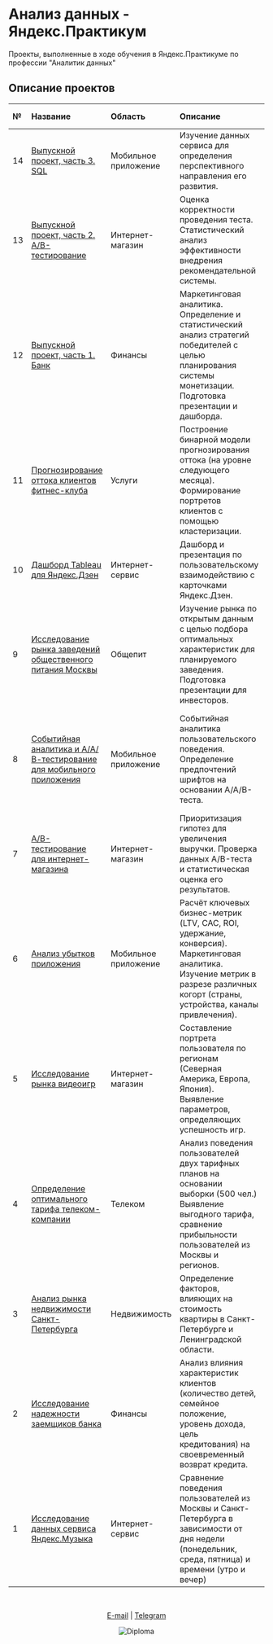 # Анализ данных - Яндекс.Практикум

Проекты, выполненные в ходе обучения в Яндекс.Практикуме по профессии "Аналитик данных"

## Описание проектов

| № | Название | Область | Описание | Библиотеки и инструменты | 
| :--- | :------------- | :-------------- | :---------------------- |:---------------------- |
| 14 | [Выпускной проект, часть 3. SQL](https://github.com/FreckleFoxMitch/Yandex_projects_DA/tree/main/14.%20%D0%90%D0%BD%D0%B0%D0%BB%D0%B8%D0%B7%20%D0%B1%D0%B0%D0%B7%D1%8B%20%D0%B4%D0%B0%D0%BD%D0%BD%D1%8B%D1%85%20%D0%BA%D0%BD%D0%B8%D0%B6%D0%BD%D0%BE%D0%B3%D0%BE%20%D1%81%D0%B5%D1%80%D0%B2%D0%B8%D1%81%D0%B0)| Мобильное приложение | Изучение данных сервиса для определения перспективного направления его развития. | *pandas*, *sqlalchemy*; PostgreSQL |
| 13 | [Выпускной проект, часть 2. А/В-тестирование](https://github.com/FreckleFoxMitch/Yandex_projects_DA/tree/main/13.%20%D0%90%D0%BD%D0%B0%D0%BB%D0%B8%D0%B7%20%D0%90%D0%92-%D1%82%D0%B5%D1%81%D1%82%D0%B0%20%D1%80%D0%B5%D0%BA%D0%BE%D0%BC%D0%B5%D0%BD%D0%B4%D0%B0%D1%82%D0%B5%D0%BB%D1%8C%D0%BD%D0%BE%D0%B9%20%D1%81%D0%B8%D1%81%D1%82%D0%B5%D0%BC%D1%8B)| Интернет-магазин | Оценка корректности проведения теста. Статистический анализ эффективности внедрения рекомендательной системы. | *pandas*, *matplotlib*, *seaborn*, *plotly*, *numpy*, *scipy*, *math*, *statsmodels*, *os*; событийная аналитика, проверка гипотез, z-тест |
| 12 | [Выпускной проект, часть 1. Банк](https://github.com/FreckleFoxMitch/Yandex_projects_DA/tree/main/12.%20%D0%98%D0%B3%D1%80%D1%8B%20-%20%D0%B0%D0%BD%D0%B0%D0%BB%D0%B8%D0%B7%20%D1%80%D0%B5%D0%BA%D0%BB%D0%B0%D0%BC%D0%BD%D1%8B%D1%85%20%D0%B8%D1%81%D1%82%D0%BE%D1%87%D0%BD%D0%B8%D0%BA%D0%BE%D0%B2%20%D0%B8%20%D0%BF%D0%BE%D0%B2%D0%B5%D0%B4%D0%B5%D0%BD%D0%B8%D1%8F%20%D0%B8%D0%B3%D1%80%D0%BE%D0%BA%D0%BE%D0%B2)| Финансы | Маркетинговая аналитика. Определение и статистический анализ стратегий победителей с целью планирования системы монетизации. Подготовка презентации и дашборда. | *pandas*, *matplotlib*, *seaborn*, *numpy*, *scipy*, *math*, *statsmodels*, *os*; декомпозиция, проверка гипотез, t-тест, z-тест, Tableau |
| 11 | [Прогнозирование оттока клиентов фитнес-клуба](https://github.com/FreckleFoxMitch/Yandex_projects_DA/tree/main/11.%20%D0%9F%D1%80%D0%BE%D0%B3%D0%BD%D0%BE%D0%B7%D0%B8%D1%80%D0%BE%D0%B2%D0%B0%D0%BD%D0%B8%D0%B5%20%D0%BE%D1%82%D1%82%D0%BE%D0%BA%D0%B0%20%D0%BA%D0%BB%D0%B8%D0%B5%D0%BD%D1%82%D0%BE%D0%B2%20%D1%84%D0%B8%D1%82%D0%BD%D0%B5%D1%81-%D0%BA%D0%BB%D1%83%D0%B1%D0%B0)| Услуги | Построение бинарной модели прогнозирования оттока (на уровне следующего месяца). Формирование портретов клиентов с помощью кластеризации. | *pandas*, *matplotlib*, *seaborn*, *os*, *sklearn*, *scipy*, *itertools*; машинное обучение, логистическая регрессия, "случайный лес", K-means, иерархическая кластеризация |
| 10 | [Дашборд Tableau для Яндекс.Дзен](https://github.com/FreckleFoxMitch/Yandex_projects_DA/tree/main/10.%20%D0%94%D0%B0%D1%88%D0%B1%D0%BE%D1%80%D0%B4%20Tableau%20%D0%B4%D0%BB%D1%8F%20%D0%AF%D0%BD%D0%B4%D0%B5%D0%BA%D1%81.%D0%94%D0%B7%D0%B5%D0%BD)| Интернет-сервис | Дашборд и презентация по пользовательскому взаимодействию с карточками Яндекс.Дзен. | *pandas*, *sqlalchemy*; PostgreSQL, Tableau |
| 9 | [Исследование рынка заведений общественного питания Москвы](https://github.com/Lika-Go/YDA/tree/main/9.%20%D0%A0%D1%8B%D0%BD%D0%BE%D0%BA%20%D0%B7%D0%B0%D0%B2%D0%B5%D0%B4%D0%B5%D0%BD%D0%B8%D0%B8%CC%86%20%D0%BE%D0%B1%D1%89%D0%B5%D1%81%D1%82%D0%B2%D0%B5%D0%BD%D0%BD%D0%BE%D0%B3%D0%BE%20%D0%BF%D0%B8%D1%82%D0%B0%D0%BD%D0%B8%D1%8F%20%D0%9C%D0%BE%D1%81%D0%BA%D0%B2%D1%8B)| Общепит | Изучение рынка по открытым данным с целью подбора оптимальных характеристик для планируемого заведения. Подготовка презентации для инвесторов. | `pandas`, `plotly`, `matplotlib`, `datetime`, `seaborn`, `numpy`, `re`, `JSON`, `folium` |
| 8 | [Событийная аналитика и А/А/В-тестирование для мобильного приложения](https://github.com/Lika-Go/YDA/tree/main/8.%20%D0%A1%D0%BE%D0%B1%D1%8B%D1%82%D0%B8%D0%B8%CC%86%D0%BD%D0%B0%D1%8F%20%D0%B0%D0%BD%D0%B0%D0%BB%D0%B8%D1%82%D0%B8%D0%BA%D0%B0%20%D0%B8%20%D0%90%D0%90%D0%92-%D1%82%D0%B5%D1%81%D1%82%D0%B8%D1%80%D0%BE%D0%B2%D0%B0%D0%BD%D0%B8%D0%B5%20%D0%B4%D0%BB%D1%8F%20%D0%BC%D0%BE%D0%B1%D0%B8%D0%BB%D1%8C%D0%BD%D0%BE%D0%B3%D0%BE%20%D0%BF%D1%80%D0%B8%D0%BB%D0%BE%D0%B6%D0%B5%D0%BD%D0%B8%D1%8F)| Мобильное приложение | Событийная аналитика пользовательского поведения. Определение предпочтений шрифтов на основании А/А/В-теста. | `pandas`, `numpy`, `matplotlib`, `datetime`, `time`, `seaborn`, `scipy`, `plotly`, `math`; событийная аналитика, построение воронки, проверка гипотез, z-тест |
| 7 | [А/В-тестирование для интернет-магазина](https://github.com/Lika-Go/YDA/tree/main/7.%20%D0%90%D0%92-%D1%82%D0%B5%D1%81%D1%82%D0%B8%D1%80%D0%BE%D0%B2%D0%B0%D0%BD%D0%B8%D0%B5%20%D0%B4%D0%BB%D1%8F%20%D0%B8%D0%BD%D1%82%D0%B5%D1%80%D0%BD%D0%B5%D1%82-%D0%BC%D0%B0%D0%B3%D0%B0%D0%B7%D0%B8%D0%BD%D0%B0)| Интернет-магазин | Приоритизация гипотез для увеличения выручки. Проверка данных A/B-теста и статистическая оценка его результатов. | `pandas`, `numpy`, `matplotlib`, `datetime`, `seaborn`, `scipy`; ICE, RICE, проверка гипотез, тест Манна-Уитни |
| 6 | [Анализ убытков приложения](https://github.com/Lika-Go/YDA/tree/main/6.%20%D0%90%D0%BD%D0%B0%D0%BB%D0%B8%D0%B7%20%D1%83%D0%B1%D1%8B%D1%82%D0%BA%D0%BE%D0%B2%20%D0%BF%D1%80%D0%B8%D0%BB%D0%BE%D0%B6%D0%B5%D0%BD%D0%B8%D1%8F)| Мобильное приложение | Расчёт ключевых бизнес-метрик (LTV, CAC, ROI, удержание, конверсия). Маркетинговая аналитика. Изучение метрик в разрезе различных когорт (страны, устройства, каналы привлечения). | `pandas`, `matplotlib`, `numpy`, `seaborn`, `scipy`, `datetime`;  бизнес-метрики, юнит-экономика, когортный анализ |
| 5 | [Исследование рынка видеоигр](https://github.com/Lika-Go/YDA/tree/main/5.%20%D0%98%D1%81%D1%81%D0%BB%D0%B5%D0%B4%D0%BE%D0%B2%D0%B0%D0%BD%D0%B8%D0%B5%20%D1%80%D1%8B%D0%BD%D0%BA%D0%B0%20%D0%B2%D0%B8%D0%B4%D0%B5%D0%BE%D0%B8%D0%B3%D1%80)| Интернет-магазин | Составление портрета пользователя по регионам (Северная Америка, Европа, Япония). Выявление параметров, определяющих успешность игр. | `pandas`, `matplotlib`, `numpy`, `seaborn`, `scipy`; предобработка данных, статистический анализ, проверка гипотез, t-тест. |
| 4 | [Определение оптимального тарифа телеком-компании](https://github.com/Lika-Go/YDA/tree/main/4.%20%D0%9E%D0%BF%D1%80%D0%B5%D0%B4%D0%B5%D0%BB%D0%B5%D0%BD%D0%B8%D0%B5%20%D0%BE%D0%BF%D1%82%D0%B8%D0%BC%D0%B0%D0%BB%D1%8C%D0%BD%D0%BE%D0%B3%D0%BE%20%D1%82%D0%B0%D1%80%D0%B8%D1%84%D0%B0%20%D1%82%D0%B5%D0%BB%D0%B5%D0%BA%D0%BE%D0%BC-%D0%BA%D0%BE%D0%BC%D0%BF%D0%B0%D0%BD%D0%B8%D0%B8)| Телеком | Анализ поведения пользователей двух тарифных планов на основании выборки (500 чел.) Выявление выгодного тарифа, сравнение прибыльности пользователей из Москвы и регионов. | `pandas`, `numpy`, `matplotlib`, `scipy`, `seaborn`; объединение данных из пяти таблиц в одну, изучение аномалий в данных, исследовательский анализ данных, статистический анализ данных, проверка гипотез. |
| 3 | [Анализ рынка недвижимости Санкт-Петербурга](https://github.com/Lika-Go/YDA/tree/main/3.%20%D0%90%D0%BD%D0%B0%D0%BB%D0%B8%D0%B7%20%D1%80%D1%8B%D0%BD%D0%BA%D0%B0%20%D0%BD%D0%B5%D0%B4%D0%B2%D0%B8%D0%B6%D0%B8%D0%BC%D0%BE%D1%81%D1%82%D0%B8%20%D0%A1%D0%B0%D0%BD%D0%BA%D1%82-%D0%9F%D0%B5%D1%82%D0%B5%D1%80%D0%B1%D1%83%D1%80%D0%B3%D0%B0)| Недвижимость | Определение факторов, влияющих на стоимость квартиры в Санкт-Петербурге и Ленинградской области. | `pandas`, `matplotlib`, `numpy`; предобработка данных, поиск корреляций |
| 2 | [Исследование надежности заемщиков банка](https://github.com/Lika-Go/YDA/tree/main/2.%20%D0%98%D1%81%D1%81%D0%BB%D0%B5%D0%B4%D0%BE%D0%B2%D0%B0%D0%BD%D0%B8%D0%B5%20%D0%BD%D0%B0%D0%B4%D0%B5%D0%B6%D0%BD%D0%BE%D1%81%D1%82%D0%B8%20%D0%B7%D0%B0%D0%B5%D0%BC%D1%89%D0%B8%D0%BA%D0%BE%D0%B2%20%D0%B1%D0%B0%D0%BD%D0%BA%D0%B0)| Финансы | Анализ влияния характеристик клиентов (количество детей, семейное положение, уровень дохода, цель кредитования) на своевременный возврат кредита. | `pandas`; предобработка и анализ данных, исследовательский анализ данных.  |
| 1 | [Исследование данных сервиса Яндекс.Музыка](https://github.com/Lika-Go/YDA/tree/main/1.%20%D0%98%D1%81%D1%81%D0%BB%D0%B5%D0%B4%D0%BE%D0%B2%D0%B0%D0%BD%D0%B8%D0%B5%20%D0%B4%D0%B0%D0%BD%D0%BD%D1%8B%D1%85%20%D1%81%D0%B5%D1%80%D0%B2%D0%B8%D1%81%D0%B0%20%D0%AF%D0%BD%D0%B4%D0%B5%D0%BA%D1%81.%D0%9C%D1%83%D0%B7%D1%8B%D0%BA%D0%B0) | Интернет-сервис | Сравнение поведения пользователей из Москвы и Санкт-Петербурга в зависимости от дня недели (понедельник, среда, пятница) и времени (утро и вечер) | `pandas` |

<br>
<span align="center">
  
[E-mail](mailto:angel.itf@gmail.com) | [Telegram](https://t.me/golikago)

![Diploma](https://drive.google.com/uc?export=view&id=1EC5YFYBmtyYcI9viMhvXHrSPu4uDfgIv)

</span>
